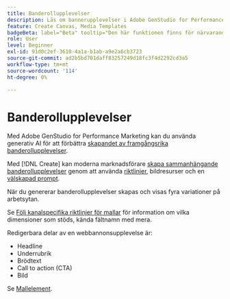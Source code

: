 ```yaml
---
title: Banderollupplevelser
description: Läs om bannerupplevelser i Adobe GenStudio for Performance Marketing.
feature: Create Canvas, Media Templates
badgeBeta: label="Beta" tooltip="Den här funktionen finns för närvarande i Beta, så vissa funktioner kan vara begränsade eller kunna ändras."
role: User
level: Beginner
exl-id: 91d0c2ef-3610-4a1a-b1ab-a9e2a6cb3723
source-git-commit: ad2b5bd701daff83257249d18fc3f4d2292cd3a5
workflow-type: tm+mt
source-wordcount: '114'
ht-degree: 0%

---
```


# Banderollupplevelser

Med Adobe GenStudio for Performance Marketing kan du använda generativ AI för att förbättra [skapandet av framgångsrika banderollupplevelser](/help/user-guide/create/create-banner-experience.md).

Med [!DNL Create] kan moderna marknadsförare [skapa sammanhängande banderollupplevelser](/help/user-guide/create/create-banner-experience.md) genom att använda [riktlinjer](/help/user-guide/guidelines/overview.md), bildresurser och en [välskapad prompt](/help/user-guide/effective-prompts.md).

När du genererar banderollupplevelser skapas och visas fyra variationer på arbetsytan.

Se [Följ kanalspecifika riktlinjer för mallar](/help/user-guide/content/best-practices-for-templates.md#follow-channel-specific-template-guidelines) för information om vilka dimensioner som stöds, kända fältnamn med mera.

Redigerbara delar av en webbannonsupplevelse är:

* Headline
* Underrubrik
* Brödtext
* Call to action (CTA)
* Bild

Se [Mallelement](/help/user-guide/content/use-templates.md#template-elements).

<!-- ## Character counts

After you generate a set of display ad variants, you can see the character count displayed for each section. Hover over or click into a generated section, such as the subject line or the body, and see the section name and character count for that section.

![Character count](/help/assets/character-count.png){width="500" zoomable="yes"} -->
